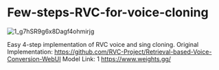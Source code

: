 # Few-steps-RVC-for-voice-cloning
![1_g7hSR9g6x8Dagf4ohmirjg](https://github.com/darknight2163/Few-steps-RVC-for-voice-cloning/assets/108399066/e11ba96d-0b45-4c08-9efa-c301a9230e7e)


Easy 4-step implementation of RVC voice and sing cloning.
Original Implementation: https://github.com/RVC-Project/Retrieval-based-Voice-Conversion-WebUI
Model Link: 
1 https://www.weights.gg/
